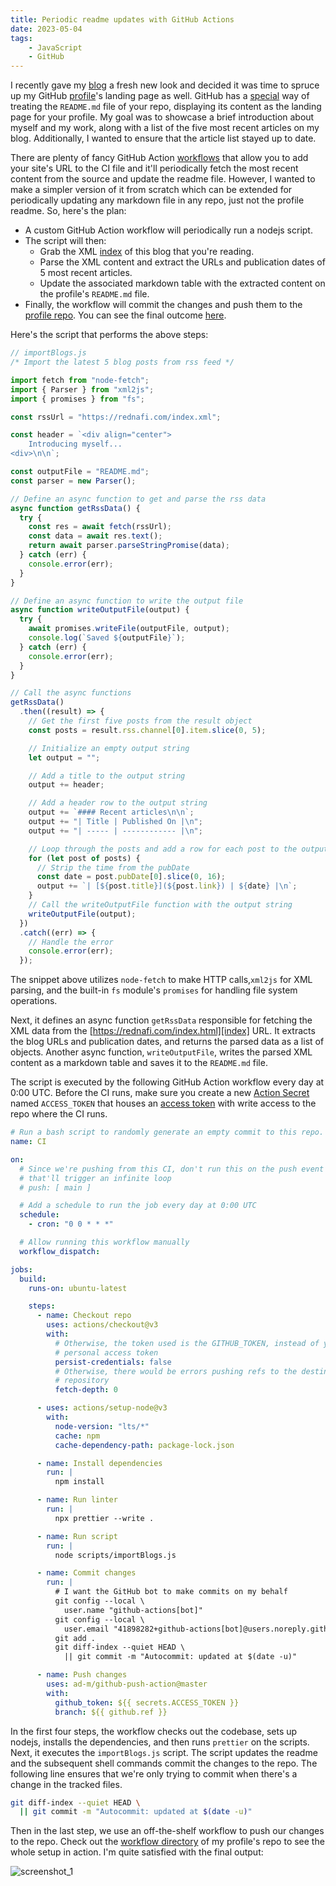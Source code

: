 ```yaml
---
title: Periodic readme updates with GitHub Actions
date: 2023-05-04
tags:
    - JavaScript
    - GitHub
---
```


I recently gave my [blog] a fresh new look and decided it was time to spruce up my GitHub
[profile]'s landing page as well. GitHub has a [special] way of treating the `README.md`
file of your <your-username> repo, displaying its content as the landing page for your
profile. My goal was to showcase a brief introduction about myself and my work, along with a
list of the five most recent articles on my blog. Additionally, I wanted to ensure that the
article list stayed up to date.

There are plenty of fancy GitHub Action [workflows] that allow you to add your site's URL to
the CI file and it'll periodically fetch the most recent content from the source and update
the readme file. However, I wanted to make a simpler version of it from scratch which can be
extended for periodically updating any markdown file in any repo, just not the profile
readme. So, here's the plan:

* A custom GitHub Action workflow will periodically run a nodejs script.
* The script will then:
    * Grab the XML [index] of this blog that you're reading.
    * Parse the XML content and extract the URLs and publication dates of 5 most recent
    articles.
    * Update the associated markdown table with the extracted content on the profile's
    `README.md` file.
* Finally, the workflow will commit the changes and push them to the [profile repo]. You can
see the final outcome [here][profile repo].

Here's the script that performs the above steps:

```js
// importBlogs.js
/* Import the latest 5 blog posts from rss feed */

import fetch from "node-fetch";
import { Parser } from "xml2js";
import { promises } from "fs";

const rssUrl = "https://rednafi.com/index.xml";

const header = `<div align="center">
    Introducing myself...
<div>\n\n`;

const outputFile = "README.md";
const parser = new Parser();

// Define an async function to get and parse the rss data
async function getRssData() {
  try {
    const res = await fetch(rssUrl);
    const data = await res.text();
    return await parser.parseStringPromise(data);
  } catch (err) {
    console.error(err);
  }
}

// Define an async function to write the output file
async function writeOutputFile(output) {
  try {
    await promises.writeFile(outputFile, output);
    console.log(`Saved ${outputFile}`);
  } catch (err) {
    console.error(err);
  }
}

// Call the async functions
getRssData()
  .then((result) => {
    // Get the first five posts from the result object
    const posts = result.rss.channel[0].item.slice(0, 5);

    // Initialize an empty output string
    let output = "";

    // Add a title to the output string
    output += header;

    // Add a header row to the output string
    output += `#### Recent articles\n\n`;
    output += "| Title | Published On |\n";
    output += "| ----- | ------------ |\n";

    // Loop through the posts and add a row for each post to the output string
    for (let post of posts) {
      // Strip the time from the pubDate
      const date = post.pubDate[0].slice(0, 16);
      output += `| [${post.title}](${post.link}) | ${date} |\n`;
    }
    // Call the writeOutputFile function with the output string
    writeOutputFile(output);
  })
  .catch((err) => {
    // Handle the error
    console.error(err);
  });
```

The snippet above utilizes `node-fetch` to make HTTP calls,`xml2js` for XML parsing, and
the built-in `fs` module's `promises` for handling file system operations.

Next, it defines an async function `getRssData` responsible for fetching the XML data
from the [https://rednafi.com/index.html][index] URL. It extracts the blog URLs and
publication dates, and returns the parsed data as a list of objects. Another async function,
`writeOutputFile`, writes the parsed XML content as a markdown table and saves it to the
`README.md` file.

The script is executed by the following GitHub Action workflow every day at 0:00 UTC. Before
the CI runs, make sure you create a new [Action Secret] named `ACCESS_TOKEN` that houses an
[access token] with write access to the repo where the CI runs.

```yaml
# Run a bash script to randomly generate an empty commit to this repo.
name: CI

on:
  # Since we're pushing from this CI, don't run this on the push event because
  # that'll trigger an infinite loop
  # push: [ main ]

  # Add a schedule to run the job every day at 0:00 UTC
  schedule:
    - cron: "0 0 * * *"

  # Allow running this workflow manually
  workflow_dispatch:

jobs:
  build:
    runs-on: ubuntu-latest

    steps:
      - name: Checkout repo
        uses: actions/checkout@v3
        with:
          # Otherwise, the token used is the GITHUB_TOKEN, instead of your
          # personal access token
          persist-credentials: false
          # Otherwise, there would be errors pushing refs to the destination
          # repository
          fetch-depth: 0

      - uses: actions/setup-node@v3
        with:
          node-version: "lts/*"
          cache: npm
          cache-dependency-path: package-lock.json

      - name: Install dependencies
        run: |
          npm install

      - name: Run linter
        run: |
          npx prettier --write .

      - name: Run script
        run: |
          node scripts/importBlogs.js

      - name: Commit changes
        run: |
          # I want the GitHub bot to make commits on my behalf
          git config --local \
            user.name "github-actions[bot]"
          git config --local \
            user.email "41898282+github-actions[bot]@users.noreply.github.com"
          git add .
          git diff-index --quiet HEAD \
            || git commit -m "Autocommit: updated at $(date -u)"

      - name: Push changes
        uses: ad-m/github-push-action@master
        with:
          github_token: ${{ secrets.ACCESS_TOKEN }}
          branch: ${{ github.ref }}
```

In the first four steps, the workflow checks out the codebase, sets up nodejs, installs the
dependencies, and then runs `prettier` on the scripts. Next, it executes the
`importBlogs.js` script. The script updates the readme and the subsequent shell commands
commit the changes to the repo. The following line ensures that we're only trying to commit
when there's a change in the tracked files.

```sh
git diff-index --quiet HEAD \
  || git commit -m "Autocommit: updated at $(date -u)"
```

Then in the last step, we use an off-the-shelf workflow to push our changes to the repo.
Check out the [workflow directory] of my profile's repo to see the whole setup in action.
I'm quite satisfied with the final output:

![screenshot_1]

[blog]: https://rednafi.com/
[profile]: https://github.com/rednafi/
[profile repo]: https://github.com/rednafi/rednafi
[special]: https://docs.github.com/en/account-and-profile/setting-up-and-managing-your-github-profile/customizing-your-profile/managing-your-profile-readme
[workflows]: https://github.com/gautamkrishnar/blog-post-workflow
[index]: https://rednafi.com/index.xml
[action secret]: https://docs.github.com/en/rest/actions/secrets?apiVersion=2022-11-28
[access token]: https://docs.github.com/en/authentication/keeping-your-account-and-data-secure/creating-a-personal-access-token
[workflow directory]: https://github.com/rednafi/rednafi/tree/master/.github/workflows
[screenshot_1]: https://user-images.githubusercontent.com/30027932/236664302-a9c7964f-034c-4df1-8eee-af4e8fd7ee6a.png
